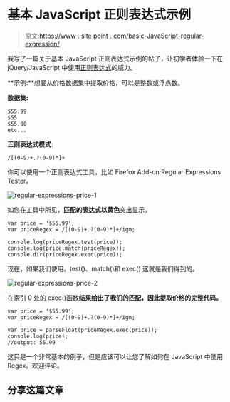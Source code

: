 # 基本 JavaScript 正则表达式示例

> 原文:[https://www . site point . com/basic-JavaScript-regular-expression/](https://www.sitepoint.com/basic-javascript-regular-expression/)

我写了一篇关于基本 JavaScript 正则表达式示例的帖子，让初学者体验一下在 jQuery/JavaScript 中使用[正则表达式](https://www.sitepoint.com/learn-regex/)的威力。

**示例:**想要从价格数据集中提取价格，可以是整数或浮点数。

**数据集:**

```
$55.99
$55
$55.00
etc...
```

**正则表达式模式:**

```
/[(0-9)+.?(0-9)*]+
```

你可以使用一个正则表达式工具，比如 Firefox Add-on:Regular Expressions Tester。

![regular-expressions-price-1](../Images/8b70ca74409d7d058ef1af5155345f04.png "regular-expressions-price-1")

如您在工具中所见，**匹配的表达式以黄色**突出显示。

```
var price = '$55.99';
var priceRegex = /[(0-9)+.?(0-9)*]+/igm;

console.log(priceRegex.test(price));
console.log(price.match(priceRegex));
console.dir(priceRegex.exec(price));
```

现在，如果我们使用。test()、match()和 exec() 这就是我们得到的。

![regular-expressions-price-2](../Images/80be18492c249af43a848e539e2c345c.png "regular-expressions-price-2")

在索引 0 处的 exec()函数**结果给出了我们的匹配，因此提取价格的完整代码。**

```
var price = '$55.99';
var priceRegex = /[(0-9)+.?(0-9)*]+/igm;

var price = parseFloat(priceRegex.exec(price));
console.log(price);
//output: 55.99
```

这只是一个非常基本的例子，但是应该可以让您了解如何在 JavaScript 中使用 Regex。欢迎评论。

## 分享这篇文章